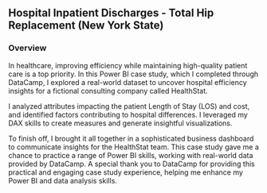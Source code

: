 ## Hospital Inpatient Discharges - Total Hip Replacement (New York State)


### Overview

In healthcare, improving efficiency while maintaining high-quality patient care is a top priority.
In this Power BI case study, which I completed through DataCamp, I explored a real-world dataset to uncover hospital efficiency insights for a fictional consulting company called HealthStat. 

I analyzed attributes impacting the patient Length of Stay (LOS) and cost, and identified factors contributing to hospital differences. I leveraged my DAX skills to create measures and generate insightful visualizations.

To finish off, I brought it all together in a sophisticated business dashboard to communicate insights for the HealthStat team. This case study gave me a chance to practice a range of Power BI skills, working with real-world data provided by DataCamp.
A special thank you to DataCamp for providing this practical and engaging case study experience, helping me enhance my Power BI and data analysis skills.

